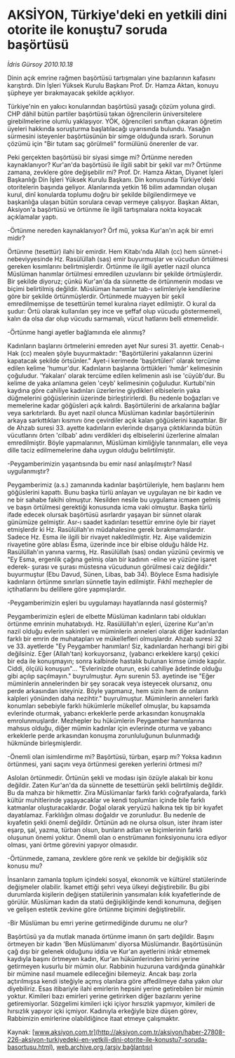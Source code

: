 # AKSİYON, Türkiye'deki en yetkili dini otorite ile konuştu7 soruda başörtüsü

*İdris Gürsoy 2010.10.18*

<font class="agenda2NewsSpot">
 Dinin açık emrine rağmen başörtüsü tartışmaları yine bazılarının kafasını karıştırdı. Din İşleri Yüksek Kurulu Başkanı Prof. Dr. Hamza Aktan, konuyu şüpheye yer bırakmayacak şekilde açıklıyor.
</font>
<font class="newsDetail">
 <p>
  <p class="MsoNormal">
   Türkiye'nin en yakıcı konularından başörtüsü yasağı çözüm yoluna girdi. CHP dâhil bütün partiler başörtüsü takan öğrencilerin üniversitelere girebilmelerine olumlu yaklaşıyor. YÖK, öğrencileri sınıftan çıkaran öğretim üyeleri hakkında soruşturma başlatılacağı uyarısında bulundu. Yasağın sürmesini isteyenler başörtüsünün bir simge olduğunda ısrarlı. Sorunun çözümü için "Bir tutam saç görülmeli" formülünü önerenler de var.
  </p>
  <p class="MsoNormal">
   Peki gerçekten başörtüsü bir siyasi simge mi? Örtünme nereden kaynaklanıyor? Kur'an'da başörtüsü ile ilgili sabit bir şekil var mı? Örtünme zamana, zevklere göre değişebilir mi? Prof. Dr. Hamza Aktan, Diyanet İşleri Başkanlığı Din İşleri Yüksek Kurulu Başkanı. Din konusunda Türkiye'deki otoritelerin başında geliyor. Alanlarında yetkin 16 bilim adamından oluşan kurul, dinî konularda toplumu doğru bir şekilde bilgilendirmeye ve başkanlığa ulaşan bütün sorulara cevap vermeye çalışıyor. Başkan Aktan, Aksiyon'a başörtüsü ve örtünme ile ilgili tartışmalara nokta koyacak açıklamalar yaptı.
  </p>
  <p class="MsoNormal">
   -Örtünme nereden kaynaklanıyor? Örf mü, yoksa Kur'an'ın açık bir emri midir?
  </p>
  <p class="MsoNormal">
   Örtünme (tesettür) ilahi bir emirdir. Hem Kitabı'nda Allah (cc) hem sünnet-i nebeviyyesinde Hz. Rasülüllah (sas) emir buyurmuşlar ve vücudun örtülmesi gereken kısımlarını belirtmişlerdir. Örtünme ile ilgili ayetler nazil olunca Müslüman hanımlar örtülmesi emredilen uzuvlarını bir şekilde örtmüşlerdir. Bir şekilde diyoruz; çünkü Kur'an'da da sünnette de örtünmenin modası ve biçimi belirtilmiş değildir. Müslüman hanımlar tab-ı selimleriyle kendilerine göre bir şekilde örtünmüşlerdir. Örtünmede muayyen bir şekil emredilmemişse de tesettürün temel kuralına riayet edilmiştir. O kural da şudur: Örtü olarak kullanılan şey ince ve şeffaf olup vücudu göstermemeli, kalın da olsa dar olup vücudu sarmamalı, vücut hatlarını belli etmemelidir.
  </p>
  <p class="MsoNormal">
   -Örtünme hangi ayetler bağlamında ele alınmış?
  </p>
  <p class="MsoNormal">
   Kadınların başlarını örtmelerini emreden ayet Nur suresi 31. ayettir. Cenab-ı Hak (cc) mealen şöyle buyurmaktadır: "Başörtülerini yakalarının üzerini kapatacak şekilde örtsünler." Ayet-i kerimede 'başörtüleri' olarak tercüme edilen kelime 'humur'dur. Kadınların başlarına örttükleri 'hımâr' kelimesinin çoğuludur. 'Yakaları' olarak tercüme edilen kelimenin aslı ise 'cüyûb'dur. Bu kelime de yaka anlamına gelen 'ceyb' kelimesinin çoğuludur. Kurtubi'nin kaydına göre cahiliye kadınları üzerlerine giydikleri elbiselerin yaka düğmelerini göğüslerinin üzerinde birleştirirlerdi. Bu nedenle boğazları ve memelerine kadar göğüsleri açık kalırdı. Başörtülerini de arkalarına bağlar veya sarkıtırlardı. Bu ayet nazil olunca Müslüman kadınlar başörtülerinin arkaya sarkıttıkları kısmını öne çevirdiler açık kalan göğüslerini kapattılar. Bir de Ahzab suresi 33. ayette kadınların evlerinde dışarıya çıktıklarında bütün vücutlarını örten 'cilbab' adını verdikleri dış elbiselerini üzerlerine almaları emredilmiştir. Böyle yapmalarının, Müslüman kimliğiyle tanınmaları, elle veya dille taciz edilmemelerine daha uygun olduğu belirtilmiştir.
   <span>
   </span>
  </p>
  <p class="MsoNormal">
   -Peygamberimizin yaşantısında bu emir nasıl anlaşılmıştır? Nasıl uygulanmıştır?
  </p>
  <p class="MsoNormal">
   Peygamberimiz (a.s.) zamanında kadınlar başörtüleriyle, hem başlarını hem göğüslerini kapattı. Bunu başka türlü anlayan ve uygulayan ne bir kadın ve ne bir sahabe fakihi olmuştur. Nesilden nesile bu uygulama icmaen gelmiş ve başın örtülmesi gerektiği konusunda icma vaki olmuştur. Başka türlü ifade edecek olursak başörtüsü asırlardır yaşayan bir sünnet olarak günümüze gelmiştir. Asr-ı saadet kadınları tesettür emrine öyle bir riayet etmişlerdir ki Hz. Rasülüllah'ın müdahalesine gerek bırakmamışlardır. Sadece Hz. Esma ile ilgili bir rivayet nakledilmiştir. Hz. Aişe validemizin rivayetine göre ablası Esma, üzerinde ince bir elbise olduğu hâlde Hz. Rasülüllah'ın yanına varmış, Hz. Rasülüllah (sas) ondan yüzünü çevirmiş ve "Ey Esma, ergenlik çağına gelmiş olan bir kadının -eline ve yüzüne işaret ederek- şurası ve şurası müstesna vücudunun görülmesi caiz değildir." buyurmuştur (Ebu Davud, Sünen, Libas, bab 34). Böylece Esma hadisiyle kadınların örtünme sınırları sünnetle tayin edilmiştir. Fıkhî mezhepler de içtihatlarını bu delillere göre yapmışlardır.
  </p>
  <p class="MsoNormal">
   -Peygamberimizin eşleri bu uygulamayı hayatlarında nasıl göstermiş?
  </p>
  <p class="MsoNormal">
   Peygamberimizin eşleri de elbette Müslüman kadınların tabi oldukları örtünme emrinin muhatabıydı. Hz. Rasülüllah'ın eşleri, üzerine Kur'an'ın nazil olduğu evlerin sakinleri ve müminlerin anneleri olarak diğer kadınlardan farklı bir emrin de muhatapları ve mükellefleri olmuşlardır. Ahzab suresi 32 ve 33. ayetlerde "Ey Peygamber hanımları! Siz, kadınlardan herhangi biri gibi değilsiniz. Eğer (Allah'tan) korkuyorsanız, (yabancı erkeklere karşı) çekici bir eda ile konuşmayın; sonra kalbinde hastalık bulunan kimse ümide kapılır. Ciddi, ölçülü konuşun"… "Evlerinizde oturun, eski cahiliye âdetinde olduğu gibi açılıp saçılmayın." buyrulmuştur. Aynı surenin 53. ayetinde ise "Eğer müminlerin annelerinden bir şey soracak veya isteyecek olursanız, onu perde arkasından isteyiniz. Böyle yapmanız, hem sizin hem de onların kalpleri yönünden daha nezihtir." buyrulmuştur. Müminlerin anneleri farklı konumları sebebiyle farklı hükümlerle mükellef olmuşlar, bu kapsamda evlerinde oturmak, yabancı erkeklerle perde arkasından konuşmakla emrolunmuşlardır. Mezhepler bu hükümlerin Peygamber hanımlarına mahsus olduğu, diğer mümin kadınlar için evlerinde oturma ve yabancı erkeklerle perde arkasından konuşma zorunluluğunun bulunmadığı hükmünde birleşmişlerdir.
   <span>
   </span>
  </p>
  <p class="MsoNormal">
   -Önemli olan isimlendirme mi? Başörtüsü, türban, eşarp mı? Yoksa kadının örtünmesi, yani saçını veya örtünmesi gereken yerlerini örtmesi mi?
  </p>
  <p class="MsoNormal">
   Aslolan örtünmedir. Örtünün şekli ve modası işin özüyle alakalı bir konu değildir. Zaten Kur'an'da da sünnette de tesettürün şekli belirtilmiş değildir. Bu da mahza bir hikmettir. Zira Müslümanlar farklı farklı coğrafyalarda, farklı kültür muhitlerinde yaşayacaklar ve kendi toplumları içinde bile farklı katmanlar oluşturacaklardır. Doğal olarak yeryüzü halkına tek tip bir kıyafet dayatılamaz. Farklılığın olması doğaldır ve zorunludur. Bu nedenle de kıyafetin şekli önemli değildir. Örtünün adı ne olursa olsun, ister ihram ister eşarp, şal, yazma, türban olsun, bunların adları ve biçimlerinin farklı oluşunun önemi yoktur. Önemli olan o enstrümanın fonksiyonunu icra ediyor olması, yani örtme görevini yapıyor olmasıdır.
   <span>
   </span>
  </p>
  <p class="MsoNormal">
   -Örtünmede, zamana, zevklere göre renk ve şekilde bir değişiklik söz konusu mu?
  </p>
  <p class="MsoNormal">
   İnsanların zamanla toplum içindeki sosyal, ekonomik ve kültürel statülerinde değişmeler olabilir. İkamet ettiği şehri veya ülkeyi değiştirebilir. Bu gibi durumlarda kişilerin değişen statülerinin yansımaları kılık kıyafetlerinde de görülür. Müslüman kadın da statü değişikliğinde kendi konumuna, değişen ve gelişen estetik zevkine göre örtünme biçimini değiştirebilir.
   <span>
   </span>
  </p>
  <p class="MsoNormal">
   -Bir Müslüman bu emri yerine getirmediğinde durumu ne olur?
  </p>
  <p class="MsoNormal">
   Başörtüsü ya da mutlak manada örtünme imanın ön şartı değildir. Başını örtmeyen bir kadın 'Ben Müslümanım' diyorsa Müslümandır. Başörtüsünün çağ dışı bir gelenek olduğunu iddia ve Kur'an ayetlerini inkâr etmemek kaydıyla başını örtmeyen kadın, Kur'an hükümlerinden birini yerine getirmeyen kusurlu bir mümin olur. Rabbinin huzuruna vardığında günahkâr bir mümine nasıl muamele edileceğini bilemeyiz. Ancak başı zorla açtırılmışsa kendi isteğiyle açmış olanlara göre affedilmeye daha yakın olur diyebiliriz. Esas itibariyle ilahi emirlerin hepsini yerine getirebilen bir mümin yoktur. Kimileri bazı emirleri yerine getirirken diğer bazılarını yerine getiremiyorlar. Sözgelimi kimileri içki içiyor hırsızlık yapmıyor, kimileri de hırsızlık yapıyor içki içmiyor. Kadınıyla erkeğiyle bize düşen görev, Rabbimizin emirlerine olabildiğince itaat etmeye çalışmaktır.
   <span>
   </span>
  </p>
 </p>
</font>

Kaynak: [www.aksiyon.com.tr](http://aksiyon.com.tr/aksiyon/haber-27808-226-aksiyon-turkiyedeki-en-yetkili-dini-otorite-ile-konustu7-soruda-basortusu.html), [web.archive.org (arşiv bağlantısı)](http://web.archive.org/web/20101025195313/http://aksiyon.com.tr/aksiyon/haber-27808-226-aksiyon-turkiyedeki-en-yetkili-dini-otorite-ile-konustu7-soruda-basortusu.html)
